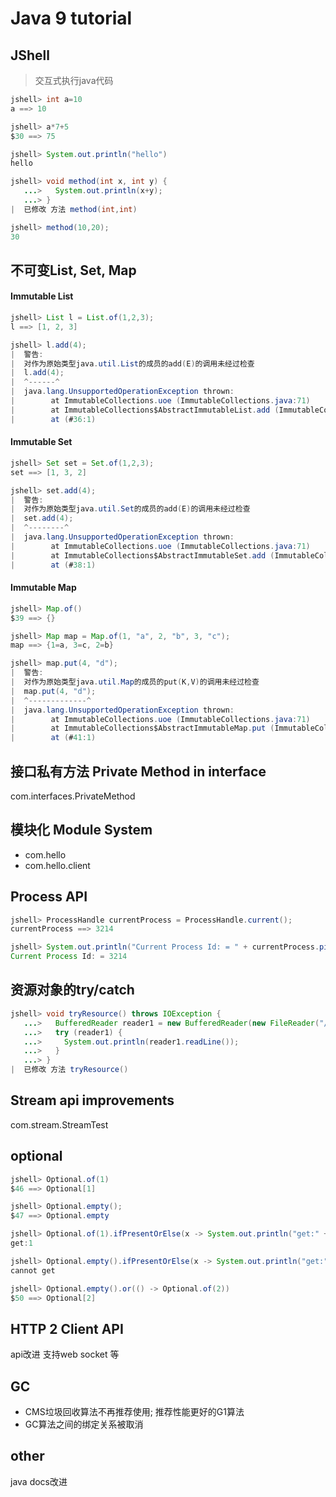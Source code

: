 # Java 9 tutorial

## JShell

> 交互式执行java代码

```java
jshell> int a=10
a ==> 10

jshell> a*7+5
$30 ==> 75

jshell> System.out.println("hello")
hello

jshell> void method(int x, int y) {
   ...>   System.out.println(x+y);
   ...> }
|  已修改 方法 method(int,int)

jshell> method(10,20);
30

```

## 不可变List, Set, Map

#### Immutable List
```java
jshell> List l = List.of(1,2,3);
l ==> [1, 2, 3]

jshell> l.add(4);
|  警告:
|  对作为原始类型java.util.List的成员的add(E)的调用未经过检查
|  l.add(4);
|  ^------^
|  java.lang.UnsupportedOperationException thrown:
|        at ImmutableCollections.uoe (ImmutableCollections.java:71)
|        at ImmutableCollections$AbstractImmutableList.add (ImmutableCollections.java:77)
|        at (#36:1)
```

#### Immutable Set
```java
jshell> Set set = Set.of(1,2,3);
set ==> [1, 3, 2]

jshell> set.add(4);
|  警告:
|  对作为原始类型java.util.Set的成员的add(E)的调用未经过检查
|  set.add(4);
|  ^--------^
|  java.lang.UnsupportedOperationException thrown:
|        at ImmutableCollections.uoe (ImmutableCollections.java:71)
|        at ImmutableCollections$AbstractImmutableSet.add (ImmutableCollections.java:281)
|        at (#38:1)


```

#### Immutable Map
```java
jshell> Map.of()
$39 ==> {}

jshell> Map map = Map.of(1, "a", 2, "b", 3, "c");
map ==> {1=a, 3=c, 2=b}

jshell> map.put(4, "d");
|  警告:
|  对作为原始类型java.util.Map的成员的put(K,V)的调用未经过检查
|  map.put(4, "d");
|  ^-------------^
|  java.lang.UnsupportedOperationException thrown:
|        at ImmutableCollections.uoe (ImmutableCollections.java:71)
|        at ImmutableCollections$AbstractImmutableMap.put (ImmutableCollections.java:558)
|        at (#41:1)

```

## 接口私有方法 Private Method in interface

com.interfaces.PrivateMethod

## 模块化 Module System

- com.hello
- com.hello.client

## Process API
```java
jshell> ProcessHandle currentProcess = ProcessHandle.current();
currentProcess ==> 3214

jshell> System.out.println("Current Process Id: = " + currentProcess.pid());
Current Process Id: = 3214

```

## 资源对象的try/catch

```java
jshell> void tryResource() throws IOException {
   ...>   BufferedReader reader1 = new BufferedReader(new FileReader("/tmp/a.txt"));
   ...>   try (reader1) {
   ...>     System.out.println(reader1.readLine());
   ...>   }
   ...> }
|  已修改 方法 tryResource()

```

## Stream api improvements

com.stream.StreamTest

## optional

```java
jshell> Optional.of(1)
$46 ==> Optional[1]

jshell> Optional.empty();
$47 ==> Optional.empty

jshell> Optional.of(1).ifPresentOrElse(x -> System.out.println("get:" + x), () -> System.out.println("cannot get"))
get:1

jshell> Optional.empty().ifPresentOrElse(x -> System.out.println("get:" + x), () -> System.out.println("cannot get"))
cannot get

jshell> Optional.empty().or(() -> Optional.of(2))
$50 ==> Optional[2]

```

## HTTP 2 Client API

api改进
支持web socket 等

## GC

- CMS垃圾回收算法不再推荐使用; 推荐性能更好的G1算法
- GC算法之间的绑定关系被取消

## other
java docs改进
